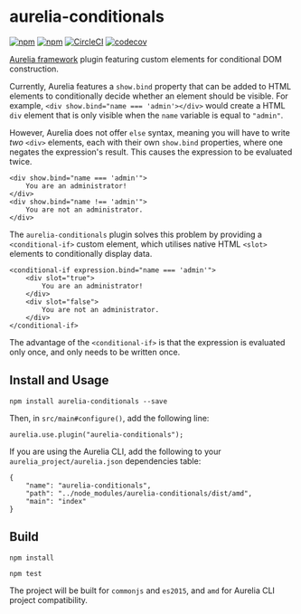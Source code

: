 [circleci-url]: https://circleci.com/gh/mgthomas99/aurelia-conditionals
[circleci-shield-url]: https://img.shields.io/circleci/project/github/mgthomas99/aurelia-conditionals.svg?style=flat-square
[codecov-url]: https://codecov.io/gh/mgthomas99/aurelia-conditionals
[codecov-shield-url]: https://img.shields.io/codecov/c/github/mgthomas99/aurelia-conditionals.svg?style=flat-square
[license-url]: https://github.com/mgthomas99/aurelia-conditionals/blob/master/LICENSE
[license-shield-url]: https://img.shields.io/github/license/mgthomas99/aurelia-conditionals.svg?style=flat-square
[npm-package-url]: https://www.npmjs.com/package/aurelia-conditionals
[npm-shield-url]: http://img.shields.io/npm/v/aurelia-conditionals.svg?style=flat-square

# aurelia-conditionals
[![npm][npm-shield-url]][npm-package-url]
[![npm][license-shield-url]][license-url]
[![CircleCI][circleci-shield-url]][circleci-url]
[![codecov][codecov-shield-url]][codecov-url]

[Aurelia framework](https://github.com/aurelia/framework) plugin featuring
custom elements for conditional DOM construction.

Currently, Aurelia features a `show.bind` property that can be added to
HTML elements to conditionally decide whether an element should be
visible. For example, `<div show.bind="name === 'admin'></div>` would
create a HTML `div` element that is only visible when the `name` variable
is equal to `"admin"`.

However, Aurelia does not offer `else` syntax, meaning you will have to
write *two* `<div>` elements, each with their own `show.bind` properties,
where one negates the expression's result. This causes the expression to
be evaluated twice.

```
<div show.bind="name === 'admin'">
    You are an administrator!
</div>
<div show.bind="name !== 'admin'">
    You are not an administrator.
</div>
```

The `aurelia-conditionals` plugin solves this problem by providing a
`<conditional-if>` custom element, which utilises native HTML `<slot>`
elements to conditionally display data.

```
<conditional-if expression.bind="name === 'admin'">
    <div slot="true">
        You are an administrator!
    </div>
    <div slot="false">
        You are not an administrator.
    </div>
</conditional-if>
```

The advantage of the `<conditional-if>` is that the expression is
evaluated only once, and only needs to be written once.

## Install and Usage
`npm install aurelia-conditionals --save`

Then, in `src/main#configure()`, add the following line:

`aurelia.use.plugin("aurelia-conditionals");`

If you are using the Aurelia CLI, add the following to
your `aurelia_project/aurelia.json` dependencies table:
```
{
    "name": "aurelia-conditionals",
    "path": "../node_modules/aurelia-conditionals/dist/amd",
    "main": "index"
}
```

## Build
`npm install`

`npm test`

The project will be built for `commonjs` and `es2015`, and `amd` for
Aurelia CLI project compatibility.

